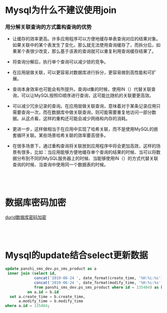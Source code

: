 # Mysql为什么不建议使用join
### 用分解关联查询的方式重构查询的优势
* 让缓存的效率更高。许多应用程序可以方便地缓存单表查询对应的结果对象。如果关联中的某个表发生了变化，那么就无法使用查询缓存了，而拆分后，如果某个表很少改变，那么基于该表的查询就可以重复利用查询缓存结果了。

* 将查询分解后，执行单个查询可以减少锁的竞争。

* 在应用层做关联，可以更容易对数据库进行拆分，更容易做到高性能和可扩展。

* 查询本身效率也可能会有所提升。查询id集的时候，使用IN（）代替关联查询，可以让MySQL按照ID顺序进行查询，这可能比随机的关联要更高效。

* 可以减少冗余记录的查询。在应用层做关联查询，意味着对于某条记录应用只需要查询一次，而在数据库中做关联查询，则可能需要重复地访问一部分数据。从这点看，这样的重构还可能会减少网络和内存的消耗。

* 更进一步，这样做相当于在应用中实现了哈希关联，而不是使用MySQL的嵌套循环关联。某些场景哈希关联的效率要高很多。

* 在很多场景下，通过重构查询将关联放到应用程序中将会更加高效，这样的场景有很多，比如：当应用能够方便地缓存单个查询的结果的时候、当可以将数据分布到不同的MySQL服务器上的时候、当能够使用IN（）的方式代替关联查询的时候、当查询中使用同一个数据表的时候。
&nbsp;  
&nbsp;  
&nbsp;  
&nbsp;  

# 数据库密码加密
[durid数据库密码加密](https://github.com/alibaba/druid/wiki/%E4%BD%BF%E7%94%A8ConfigFilter)
&nbsp;  
&nbsp;  
&nbsp;  
&nbsp;  

# Mysql的update结合select更新数据
```sql
update panshi_sms_dev.ps_sms_product as a
 inner join (select id,
             concat('2019-06-24 ', date_format(create_time, '%H:%i:%s')) as modify_time,
             concat('2019-06-24 ', date_format(modify_time, '%H:%i:%s')) as create_time
             from panshi_sms_dev.ps_sms_product where id = 135404) as b
	      on a.id = b.id
  set a.create_time = b.create_time,
      a.modify_time = b.modify_time
where a.id = 135404;
```